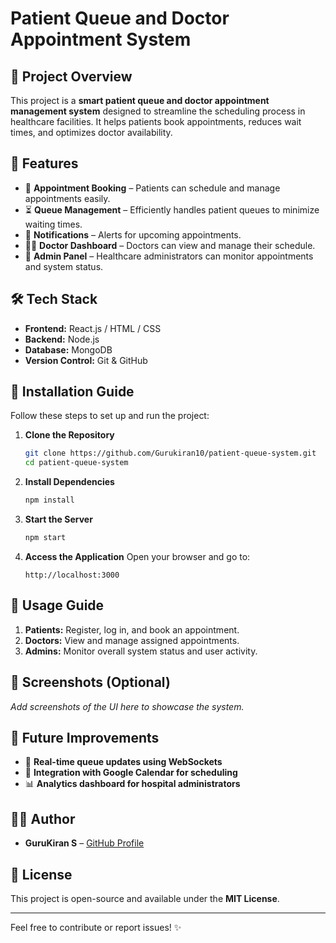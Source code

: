 # Patient Queue and Doctor Appointment System 

## 🚀 Project Overview
This project is a **smart patient queue and doctor appointment management system** designed to streamline the scheduling process in healthcare facilities. It helps patients book appointments, reduces wait times, and optimizes doctor availability.

## 🌟 Features
- 📅 **Appointment Booking** – Patients can schedule and manage appointments easily.
- ⏳ **Queue Management** – Efficiently handles patient queues to minimize waiting times.
- 🔔 **Notifications** – Alerts for upcoming appointments.
- 👨‍⚕️ **Doctor Dashboard** – Doctors can view and manage their schedule.
- 🏥 **Admin Panel** – Healthcare administrators can monitor appointments and system status.

## 🛠 Tech Stack
- **Frontend:** React.js / HTML / CSS
- **Backend:** Node.js
- **Database:** MongoDB
- **Version Control:** Git & GitHub

## 🔧 Installation Guide
Follow these steps to set up and run the project:

1. **Clone the Repository**
   ```bash
   git clone https://github.com/Gurukiran10/patient-queue-system.git
   cd patient-queue-system
   ```
2. **Install Dependencies**
   ```bash
   npm install
   ```
3. **Start the Server**
   ```bash
   npm start
   ```
4. **Access the Application**
   Open your browser and go to:
   ```
   http://localhost:3000
   ```

## 📌 Usage Guide
1. **Patients:** Register, log in, and book an appointment.
2. **Doctors:** View and manage assigned appointments.
3. **Admins:** Monitor overall system status and user activity.

## 📸 Screenshots (Optional)
_Add screenshots of the UI here to showcase the system._

## 🚀 Future Improvements
- 📍 **Real-time queue updates using WebSockets**
- 📅 **Integration with Google Calendar for scheduling**
- 📊 **Analytics dashboard for hospital administrators**

## 👨‍💻 Author
- **GuruKiran S** – [GitHub Profile](https://github.com/Gurukiran10)

## 📜 License
This project is open-source and available under the **MIT License**.

---
Feel free to contribute or report issues! ✨

